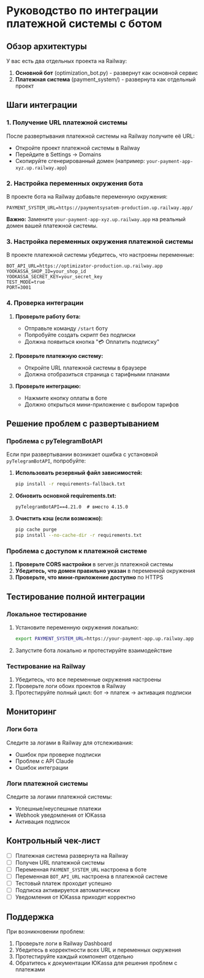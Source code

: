 # Руководство по интеграции платежной системы с ботом

## Обзор архитектуры

У вас есть два отдельных проекта на Railway:
1. **Основной бот** (optimization_bot.py) - развернут как основной сервис
2. **Платежная система** (payment_system/) - развернута как отдельный проект

## Шаги интеграции

### 1. Получение URL платежной системы

После развертывания платежной системы на Railway получите её URL:
- Откройте проект платежной системы в Railway
- Перейдите в Settings → Domains
- Скопируйте сгенерированный домен (например: `your-payment-app-xyz.up.railway.app`)

### 2. Настройка переменных окружения бота

В проекте бота на Railway добавьте переменную окружения:

```
PAYMENT_SYSTEM_URL=https://paymentsysatem-production.up.railway.app/
```

**Важно:** Замените `your-payment-app-xyz.up.railway.app` на реальный домен вашей платежной системы.

### 3. Настройка переменных окружения платежной системы

В проекте платежной системы убедитесь, что настроены переменные:

```
BOT_API_URL=https://optimizator-production.up.railway.app
YOOKASSA_SHOP_ID=your_shop_id
YOOKASSA_SECRET_KEY=your_secret_key
TEST_MODE=true
PORT=3001
```

### 4. Проверка интеграции

1. **Проверьте работу бота:**
   - Отправьте команду `/start` боту
   - Попробуйте создать скрипт без подписки
   - Должна появиться кнопка "💳 Оплатить подписку"

2. **Проверьте платежную систему:**
   - Откройте URL платежной системы в браузере
   - Должна отобразиться страница с тарифными планами

3. **Проверьте интеграцию:**
   - Нажмите кнопку оплаты в боте
   - Должно открыться мини-приложение с выбором тарифов

## Решение проблем с развертыванием

### Проблема с pyTelegramBotAPI

Если при развертывании возникает ошибка с установкой `pyTelegramBotAPI`, попробуйте:

1. **Использовать резервный файл зависимостей:**
   ```bash
   pip install -r requirements-fallback.txt
   ```

2. **Обновить основной requirements.txt:**
   ```
   pyTelegramBotAPI==4.21.0  # вместо 4.15.0
   ```

3. **Очистить кэш (если возможно):**
   ```bash
   pip cache purge
   pip install --no-cache-dir -r requirements.txt
   ```

### Проблема с доступом к платежной системе

1. **Проверьте CORS настройки** в server.js платежной системы
2. **Убедитесь, что домен правильно указан** в переменной окружения
3. **Проверьте, что мини-приложение доступно** по HTTPS

## Тестирование полной интеграции

### Локальное тестирование

1. Установите переменную окружения локально:
   ```bash
   export PAYMENT_SYSTEM_URL=https://your-payment-app.up.railway.app
   ```

2. Запустите бота локально и протестируйте взаимодействие

### Тестирование на Railway

1. Убедитесь, что все переменные окружения настроены
2. Проверьте логи обоих проектов в Railway
3. Протестируйте полный цикл: бот → платеж → активация подписки

## Мониторинг

### Логи бота
Следите за логами в Railway для отслеживания:
- Ошибок при проверке подписки
- Проблем с API Claude
- Ошибок интеграции

### Логи платежной системы
Следите за логами платежной системы:
- Успешные/неуспешные платежи
- Webhook уведомления от ЮKassa
- Активация подписок

## Контрольный чек-лист

- [ ] Платежная система развернута на Railway
- [ ] Получен URL платежной системы
- [ ] Переменная `PAYMENT_SYSTEM_URL` настроена в боте
- [ ] Переменная `BOT_API_URL` настроена в платежной системе
- [ ] Тестовый платеж проходит успешно
- [ ] Подписка активируется автоматически
- [ ] Уведомления от ЮKassa приходят корректно

## Поддержка

При возникновении проблем:
1. Проверьте логи в Railway Dashboard
2. Убедитесь в корректности всех URL и переменных окружения
3. Протестируйте каждый компонент отдельно
4. Обратитесь к документации ЮKassa для решения проблем с платежами 